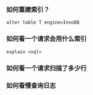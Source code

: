 ### 如何重建索引？

```
alter table T engine=InnoDB
```

### 如何看一个请求会用什么索引

```
explain <sql>
```

### 如何看一个请求扫描了多少行

### 如何看慢查询日志
